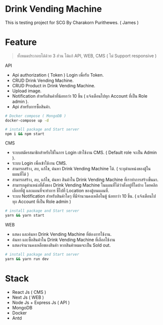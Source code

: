 # Drink Vending Machine
This is testing project for SCG By Charakorn Purithewes. ( James )

# Feature
> ทั้งหมดประกอบได้ด้วย 3 ส่วน ได้แก้ API, WEB, CMS ( ไม่ Support responsive )

API
* Api authorization ( Token ) Login เพื่อรับ Token.
* CRUD Drink Vending Machine.
* CRUD Product in Drink Vending Machine.
* Upload image.
* Notification สำหรับสินค้าที่น้อยกว่า 10 ชิ้น ( แจ้งเตือนไปทุก Account ที่เป็น Role admin ).
* Api สำหรับการซื้อสินค้า.

```bash
# Docker compose ( MongoDB )
docker-compose up -d

# install package and Start server
npm i && npm start
```

CMS
* ระบบสมัครสมาชิกสำหรับใช้ในการ Login เข้าใช้งาน CMS. ( Default role จะเป็น Admin ).
* ระบบ Login เพื่อเข้าใช้งาน CMS.
* สามารถสร้าง, ลบ, แก้ไข, ค้นหา Drink Vending Machine ได้. ( ระบุตำแหน่งของตู้ในแผนที่ได้ )
* สามารถสร้าง, ลบ, แก้ไข, ค้นหา สินค้าใน Drink Vending Machine ที่เราทำการสร้างขึ้นมา.
* สามารถดูตำแหน่งที่ตั้งของ Drink Vending Machine ในแผนที่ได้ว่าตั้งอยู่ที่ใดบ้าง โดยคลิกเลือกที่ตู้ และแผนที่จะทำการ ชี้ไปที่ Location ของตู้บนแผนที่.
* ระบบ Notification สำหรับสินค้าใดๆ ที่มีจำนวนคงเหลือในตู้ น้อยกว่า 10 ชิ้น. ( แจ้งเตือนไปทุก Account ที่เป็น Role admin )

```bash
# install package and Start server
yarn && yarn start
```

WEB
* แสดง และค้นหา Drink Vending Machine ที่ต้องการใช้งาน.
* ค้นหา และซื้อสินค้าใน Drink Vending Machine ที่เลือกใช้งาน 
* แสดงจำนวนคงเหลือของสินค้า หากสินค้าหมดจะเป็น Sold out.

```bash
# install package and Start server
yarn && yarn run dev
```

# Stack
* React Js ( CMS )
* Next Js ( WEB )
* Node Js + Express Js ( API )
* MongoDB
* Docker
* Antd

